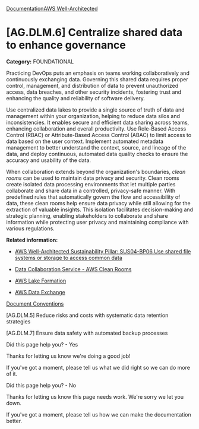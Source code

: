 [Documentation](/index.html)[AWS Well-Architected](devops-guidance.html)

# [AG.DLM.6] Centralize shared data to enhance governance

**Category:** FOUNDATIONAL

Practicing DevOps puts an emphasis on teams working collaboratively and continuously exchanging data. Governing this shared data requires proper control, management, and distribution of data to prevent unauthorized access, data breaches, and other security incidents, fostering trust and enhancing the quality and reliability of software delivery.

Use centralized data lakes to provide a single source of truth of data and management within your organization, helping to reduce data silos and inconsistencies. It enables secure and efficient data sharing across teams, enhancing collaboration and overall productivity. Use Role-Based Access Control (RBAC) or Attribute-Based Access Control (ABAC) to limit access to data based on the user context. Implement automated metadata management to better understand the context, source, and lineage of the data, and deploy continuous, automated data quality checks to ensure the accuracy and usability of the data.

When collaboration extends beyond the organization's boundaries, *clean rooms* can be used to maintain data privacy and security. Clean rooms create isolated data processing environments that let multiple parties collaborate and share data in a controlled, privacy-safe manner. With predefined rules that automatically govern the flow and accessibility of data, these clean rooms help ensure data privacy while still allowing for the extraction of valuable insights. This isolation facilitates decision-making and strategic planning, enabling stakeholders to collaborate and share information while protecting user privacy and maintaining compliance with various regulations.

**Related information:**

* [AWS Well-Architected Sustainability Pillar: SUS04-BP06 Use shared file systems or storage to access common data](https://docs.aws.amazon.com/wellarchitected/latest/sustainability-pillar/sus_sus_data_a7.html)

* [Data Collaboration Service - AWS Clean Rooms](https://aws.amazon.com/clean-rooms/)

* [AWS Lake Formation](https://aws.amazon.com/lake-formation/)

* [AWS Data Exchange](https://aws.amazon.com/data-exchange)


[Document Conventions](/general/latest/gr/docconventions.html)

\[AG.DLM.5] Reduce risks and costs with systematic data retention strategies

\[AG.DLM.7] Ensure data safety with automated backup processes

Did this page help you? - Yes

Thanks for letting us know we're doing a good job!

If you've got a moment, please tell us what we did right so we can do more of it.

Did this page help you? - No

Thanks for letting us know this page needs work. We're sorry we let you down.

If you've got a moment, please tell us how we can make the documentation better.</awsdocs-view></awsui-app-layout>